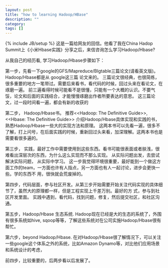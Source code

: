 ```yaml
---
layout: post
title: "how to learning Hadoop/HBase"
description: ""
category: 
tags: []
---
```

{% include JB/setup %}
这是一篇给网友的回信。他看了我在China Hadop
Summit上《小米Hbase实践》分享之后，来信咨询怎么学习Hadoop/Hbase?

从我自己的经历看, 学习Hadoop/Hbase步骤如下：

第一步，先看一下google的GFS/Mapreduce/BIgtable三篇论文(请看英文版)。Hadoop/Hbase都是从
google这三篇 论文来的。
三篇论文很经典，也很简练，很多重要的地方一笔带过。需要后来看书，看代码的时候，回过头来在看论文，在琢磨一遍。
前三遍看得时候可能看不是很懂，只能有一个大概的认识。不要气馁，论文和后面的实践结合，才能慢慢琢磨出作者所要表达的意思。
这三篇论文，过一段时间看一遍，都会有新的收获的

第二步， Hadoop/Hbase书。
推荐<<Hadoop: The Definitive Guide>>, <<Hbase: The Definitive Guide>>
介绍Hadoop/Hbase具体实现和实践的书，熟悉Hadoop/Hbase一些大的实现方法和原理。
这两本书可以先看一遍，很多不了解，打上问号，在后面实践的时候，重新回过头来看，加深理解。这两本书也是需要看很多遍的。

第三步，
实践，最好工作中需要使用到这些东西。看书可能很表面或者肤浅，很难看出深层次的东西，为什么这么实现而不那么实现。
从实际问题出发，去尝试解决实际问题， 从实际中学习。
这一步我觉得环境很重要，最好能到一个做这方面工作的team，一方面也许有人指点，另一方面也有人一起讨论，进步会更快一些。学的东西不
用，很快就会荒废掉的。

第四步，代码层面，参与社区开发。从第三步开始需要开始关注代码实现的具体细节了，虽然大的原理都一样，但是工程实现上千差万别。最好的方
式，参与到社区开发里面。
实践中遇到，看代码，找到问题，修复，然后提交社区，和社区沟通。

第五步，Hadoop/Hbase 生态系统.
Hadoop现在已经是大的生态的系统了，外围有很多系统如hive,
	sqoop等等，了解这些系统对在公司实施Hadoop/Hbase很有帮忙。

第六步，beyond Hadoop/Hbase.
在对Hadoop/Hbase很了解情况下，可以关注一些google这个体系之外的系统，比如Amazon
Dynamo等，对比他们应用场景和系统设计的考虑，

前四步，比较重要的，后两步看以后发展了。
